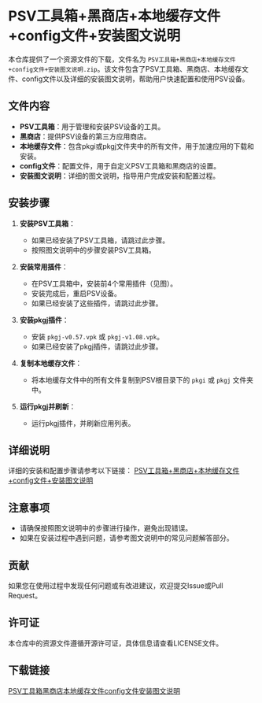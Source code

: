 # PSV工具箱+黑商店+本地缓存文件+config文件+安装图文说明

本仓库提供了一个资源文件的下载，文件名为 `PSV工具箱+黑商店+本地缓存文件+config文件+安装图文说明.zip`。该文件包含了PSV工具箱、黑商店、本地缓存文件、config文件以及详细的安装图文说明，帮助用户快速配置和使用PSV设备。

## 文件内容

- **PSV工具箱**：用于管理和安装PSV设备的工具。
- **黑商店**：提供PSV设备的第三方应用商店。
- **本地缓存文件**：包含pkgi或pkgj文件夹中的所有文件，用于加速应用的下载和安装。
- **config文件**：配置文件，用于自定义PSV工具箱和黑商店的设置。
- **安装图文说明**：详细的图文说明，指导用户完成安装和配置过程。

## 安装步骤

1. **安装PSV工具箱**：
   - 如果已经安装了PSV工具箱，请跳过此步骤。
   - 按照图文说明中的步骤安装PSV工具箱。

2. **安装常用插件**：
   - 在PSV工具箱中，安装前4个常用插件（见图）。
   - 安装完成后，重启PSV设备。
   - 如果已经安装了这些插件，请跳过此步骤。

3. **安装pkgj插件**：
   - 安装 `pkgj-v0.57.vpk` 或 `pkgj-v1.08.vpk`。
   - 如果已经安装了pkgj插件，请跳过此步骤。

4. **复制本地缓存文件**：
   - 将本地缓存文件中的所有文件复制到PSV根目录下的 `pkgi` 或 `pkgj` 文件夹中。

5. **运行pkgj并刷新**：
   - 运行pkgj插件，并刷新应用列表。

## 详细说明

详细的安装和配置步骤请参考以下链接：
[PSV工具箱+黑商店+本地缓存文件+config文件+安装图文说明](https://blog.csdn.net/djk8888/article/details/112471090)

## 注意事项

- 请确保按照图文说明中的步骤进行操作，避免出现错误。
- 如果在安装过程中遇到问题，请参考图文说明中的常见问题解答部分。

## 贡献

如果您在使用过程中发现任何问题或有改进建议，欢迎提交Issue或Pull Request。

## 许可证

本仓库中的资源文件遵循开源许可证，具体信息请查看LICENSE文件。

## 下载链接

[PSV工具箱黑商店本地缓存文件config文件安装图文说明](https://pan.quark.cn/s/d7f4cdd2f40f)